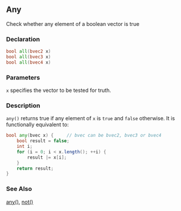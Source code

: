 ## Any
Check whether any element of a boolean vector is true

### Declaration
```glsl
bool all(bvec2 x)  
bool all(bvec3 x)  
bool all(bvec4 x)
```

### Parameters
```x``` specifies the vector to be tested for truth.

### Description
```any()``` returns true if any element of ```x``` is ```true``` and ```false``` otherwise. It is functionally equivalent to:

```glsl
bool any(bvec x) {     // bvec can be bvec2, bvec3 or bvec4
    bool result = false;
    int i;
    for (i = 0; i < x.length(); ++i) {
        result |= x[i];
    }
    return result;
}
```

### See Also
[any()](/glossary/?search=any), [not()](/glossary/?search=not)
